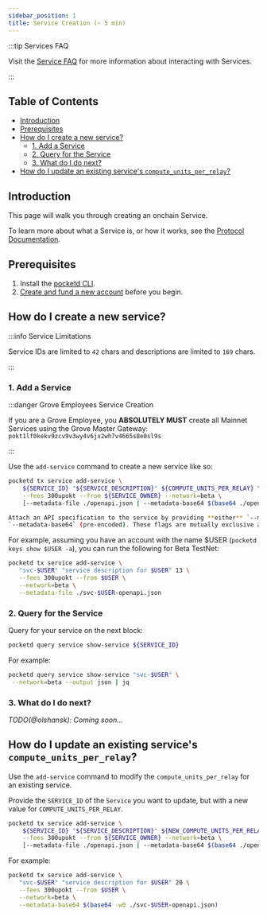 ```yaml
---
sidebar_position: 1
title: Service Creation (~ 5 min)
---
```


<!-- TODO(@olshansky):

- Add details about maintaining a service
- Add details about deleting a service
- Add details about updating the service API
- Add details about updating the service description
- Add details about updating the service compute units per relay -->

:::tip Services FAQ

Visit the [Service FAQ](../4_faq/1_service_faq.md) for more information about interacting with Services.

:::

## Table of Contents <!-- omit in toc -->

- [Introduction](#introduction)
- [Prerequisites](#prerequisites)
- [How do I create a new service?](#how-do-i-create-a-new-service)
  - [1. Add a Service](#1-add-a-service)
  - [2. Query for the Service](#2-query-for-the-service)
  - [3. What do I do next?](#3-what-do-i-do-next)
- [How do I update an existing service's `compute_units_per_relay`?](#how-do-i-update-an-existing-services-compute_units_per_relay)

## Introduction

This page will walk you through creating an onchain Service.

To learn more about what a Service is, or how it works, see the [Protocol Documentation](../../protocol/).

## Prerequisites

1. Install the [pocketd CLI](../../2_explore/2_account_management/1_pocketd_cli.md).
2. [Create and fund a new account](../../2_explore/2_account_management/2_create_new_account_cli.md) before you begin.

## How do I create a new service?

:::info Service Limitations

Service IDs are limited to `42` chars and descriptions are limited to `169` chars.

:::

### 1. Add a Service

:::danger Grove Employees Service Creation

If you are a Grove Employee, you **ABSOLUTELY MUST** create all Mainnet Services using the Grove Master Gateway: `pokt1lf0kekv9zcv9v3wy4v6jx2wh7v4665s8e0sl9s` 

:::

Use the `add-service` command to create a new service like so:

```bash
pocketd tx service add-service \
    ${SERVICE_ID} "${SERVICE_DESCRIPTION}" ${COMPUTE_UNITS_PER_RELAY} \
    --fees 300upokt --from ${SERVICE_OWNER} --network=beta \
    [--metadata-file ./openapi.json | --metadata-base64 $(base64 ./openapi.json)]

Attach an API specification to the service by providing **either** `--metadata-file` (raw bytes) **or**
`--metadata-base64` (pre-encoded). These flags are mutually exclusive and the payload must decode to 100 KiB or less.
```

For example, assuming you have an account with the name $USER (`pocketd keys show $USER -a`), you can run the following for Beta TestNet:

```bash
pocketd tx service add-service \
   "svc-$USER" "service description for $USER" 13 \
   --fees 300upokt --from $USER \
   --network=beta \
   --metadata-file ./svc-$USER-openapi.json
```

### 2. Query for the Service

Query for your service on the next block:

```bash
pocketd query service show-service ${SERVICE_ID}
```

For example:

```bash
pocketd query service show-service "svc-$USER" \
 --network=beta --output json | jq
```

### 3. What do I do next?

_TODO(@olshansk): Coming soon..._

## How do I update an existing service's `compute_units_per_relay`?

Use the `add-service` command to modify the `compute_units_per_relay` for an existing service.

Provide the `SERVICE_ID` of the `Service` you want to update, but with a new value for `COMPUTE_UNITS_PER_RELAY`.

```bash
pocketd tx service add-service \
    ${SERVICE_ID} "${SERVICE_DESCRIPTION}" ${NEW_COMPUTE_UNITS_PER_RELAY} \
    --fees 300upokt --from ${SERVICE_OWNER} --network=beta \
    [--metadata-file ./openapi.json | --metadata-base64 $(base64 ./openapi.json)]
```

For example:

```bash
pocketd tx service add-service \
   "svc-$USER" "service description for $USER" 20 \
   --fees 300upokt --from $USER \
   --network=beta \
   --metadata-base64 $(base64 -w0 ./svc-$USER-openapi.json)
```
